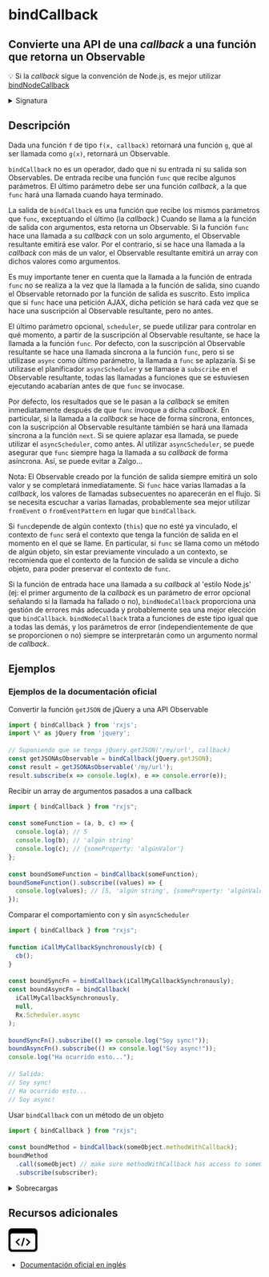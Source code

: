 # bindCallback

<h2 class="subtitle"> Convierte una API de una <em>callback</em> a una función que retorna un Observable</h2>

💡 Si la _callback_ sigue la convención de Node.js, es mejor utilizar [bindNodeCallback](/operators/creation/bindNodeCallback)

<details>
<summary>Signatura</summary>

### Firma

`bindCallback<T>(callbackFunc: Function, resultSelector?: Function | SchedulerLike, scheduler?: SchedulerLike): (...args: any[]) => Observable<T>`

### Parámetros

<table>
<tr><td>callbackFunc</td><td>Tipo: <code>Function</code>.</td></tr>
<tr><td>resultSelector</td><td>Opcional. El valor por defecto es <code>undefined</code>.
Tipo: <code>Function | SchedulerLike</code>.</td></tr>
<tr><td>scheduler</td><td>Opcional. El valor por defecto es <code>undefined</code>.
El planificador con el que planificar las <em>callbacks</em>.</td></tr>
</table>

### Retorna

`(...args: any[]) => Observable<T>`: Una función que returna un Observable que emite los mismos valores que devolvería la _callback_.

</details>

## Descripción

Dada una función `f` de tipo `f(x, callback)` retornará una función `g`, que al ser llamada como `g(x)`, retornará un Observable.

`bindCallback` no es un operador, dado que ni su entrada ni su salida son Observables. De entrada recibe una función `func` que recibe algunos parámetros. El último parámetro debe ser una función _callback_, a la que `func` hará una llamada cuando haya terminado.

La salida de `bindCallback` es una función que recibe los mismos parámetros que `func`, exceptuando el último (la _callback_.) Cuando se llama a la función de salida con argumentos, esta retorna un Observable. Si la función `func` hace una llamada a su _callback_ con un solo argumento, el Observable resultante emitirá ese valor. Por el contrario, si se hace una llamada a la _callback_ con más de un valor, el Observable resultante emitirá un array con dichos valores como argumentos.

Es muy importante tener en cuenta que la llamada a la función de entrada `func` no se realiza a la vez que la llamada a la función de salida, sino cuando el Observable retornado por la función de salida es suscrito. Esto implica que si `func` hace una petición AJAX, dicha petición se hará cada vez que se hace una suscripción al Observable resultante, pero no antes.

El último parámetro opcional, `scheduler`, se puede utilizar para controlar en qué momento, a partir de la suscripción al Observable resultante, se hace la llamada a la función `func`. Por defecto, con la suscripción al Observable resultante se hace una llamada síncrona a la función `func`, pero si se utilizase `async` como último parámetro, la llamada a `func` se aplazaría. Si se utilizase el planificador `asyncScheduler` y se llamase a `subscribe` en el Observable resultante, todas las llamadas a funciones que se estuviesen ejecutando acabarían antes de que `func` se invocase.

Por defecto, los resultados que se le pasan a la _callback_ se emiten inmediatamente después de que `func` invoque a dicha _callback_. En particular, si la llamada a la _callback_ se hace de forma síncrona, entonces, con la suscripción al Observable resultante también se hará una llamada síncrona a la función `next`. Si se quiere aplazar esa llamada, se puede utilizar el `asyncScheduler`, como antes. Al utilizar `asyncScheduler`, se puede asegurar que `func` siempre haga la llamada a su _callback_ de forma asíncrona. Así, se puede evitar a Zalgo...

Nota: El Observable creado por la función de salida siempre emitirá un solo valor y se completará inmediatamente. Si `func` hace varias llamadas a la _callback_, los valores de llamadas subsecuentes no aparecerán en el flujo. Si se necesita escuchar a varias llamadas, probablemente sea mejor utilizar `fromEvent` o `fromEventPattern` en lugar que `bindCallback`.

Si `func`depende de algún contexto (`this`) que no esté ya vinculado, el contexto de `func` será el contexto que tenga la función de salida en el momento en el que se llame. En particular, si `func` se llama como un método de algún objeto, sin estar previamente vinculado a un contexto, se recomienda que el contexto de la función de salida se vincule a dicho objeto, para poder preservar el contexto de `func`.

Si la función de entrada hace una llamada a su _callback_ al 'estilo Node.js' (ej: el primer argumento de la _callback_ es un parámetro de error opcional señalando si la llamada ha fallado o no), `bindNodeCallback` proporciona una gestión de errores más adecuada y probablemente sea una mejor elección que `bindCallback`. `bindNodeCallback` trata a funciones de este tipo igual que a todas las demás, y los parámetros de error (independientemente de que se proporcionen o no) siempre se interpretarán como un argumento normal de _callback_.

## Ejemplos

### Ejemplos de la documentación oficial

Convertir la función `getJSON` de jQuery a una API Observable

```javascript
import { bindCallback } from 'rxjs';
import \* as jQuery from 'jquery';

// Suponiendo que se tenga jQuery.getJSON('/my/url', callback)
const getJSONAsObservable = bindCallback(jQuery.getJSON);
const result = getJSONAsObservable('/my/url');
result.subscribe(x => console.log(x), e => console.error(e));
```

Recibir un array de argumentos pasados a una callback

```javascript
import { bindCallback } from "rxjs";

const someFunction = (a, b, c) => {
  console.log(a); // 5
  console.log(b); // 'algún string'
  console.log(c); // {someProperty: 'algúnValor'}
};

const boundSomeFunction = bindCallback(someFunction);
boundSomeFunction().subscribe((values) => {
  console.log(values); // [5, 'algún string', {someProperty: 'algúnValor'}]
});
```

Comparar el comportamiento con y sin `asyncScheduler`

```javascript
import { bindCallback } from "rxjs";

function iCallMyCallbackSynchronously(cb) {
  cb();
}

const boundSyncFn = bindCallback(iCallMyCallbackSynchronously);
const boundAsyncFn = bindCallback(
  iCallMyCallbackSynchronously,
  null,
  Rx.Scheduler.async
);

boundSyncFn().subscribe(() => console.log("Soy sync!"));
boundAsyncFn().subscribe(() => console.log("Soy async!"));
console.log("Ha ocurrido esto...");

// Salida:
// Soy sync!
// Ha ocurrido esto...
// Soy async!
```

Usar `bindCallback` con un método de un objeto

```javascript
import { bindCallback } from "rxjs";

const boundMethod = bindCallback(someObject.methodWithCallback);
boundMethod
  .call(someObject) // make sure methodWithCallback has access to someObject
  .subscribe(subscriber);
```

<details>
<summary>Sobrecargas</summary>
<div class="overload-container">

<div class="overload-section">

### Firma

`bindCallback(callbackFunc: Function, resultSelector: Function, scheduler?: SchedulerLike): (...args: any[]) => Observable<any>`

### Parámetros

<table>
<tr><td>callbackFunc</td><td>Tipo: <code>Function</code>.</td></tr>
<tr><td>resultSelector</td><td>Tipo: <code>Function</code>.</td></tr>
<tr><td>scheduler</td><td>Opcional. El valor por defecto es <code>undefined</code>.
Tipo: <code>SchedulerLike</code>.</td></tr>
</table>

### Retorna

`(...args: any[]) => Observable<any>`

</div>

<div class="overload-section">

### Firma

`bindCallback(callbackFunc: (callback: (res1: R1, res2: R2, res3: R3, res4: R4, ...args: any[]) => any) => any, scheduler?: SchedulerLike): () => Observable<any[]>`

### Parámetros

<table>
<tr><td>callbackFunc</td><td>Tipo: <code>(callback: (res1: R1, res2: R2, res3: R3, res4: R4, ...args: any[]) => any) => any</code>.</td></tr>
<tr><td>scheduler</td><td>Opcional. El valor por defecto es <code>undefined</code>.
Tipo: <code>SchedulerLike</code>.</td></tr>
</table>

### Retorna

`() => Observable<any[]>`

</div>

<div class="overload-section">

### Firma

`bindCallback(callbackFunc: (callback: (res1: R1, res2: R2, res3: R3) => any) => any, scheduler?: SchedulerLike): () => Observable<[R1, R2, R3]>`

### Parámetros

<table>
<tr><td>callbackFunc</td><td>Tipo: <code>(callback: (res1: R1, res2: R2, res3: R3) => any) => any</code>.</td></tr>
<tr><td>scheduler</td><td>Opcional. El valor por defecto es <code>undefined</code>.
Tipo: <code>SchedulerLike</code>.</td></tr>
</table>

### Retorna

`() => Observable<[R1, R2, R3]>`

</div>

<div class="overload-section">

### Firma

`bindCallback(callbackFunc: (callback: (res1: R1, res2: R2) => any) => any, scheduler?: SchedulerLike): () => Observable<[R1, R2]>`

### Parámetros

<table>
<tr><td>callbackFunc</td><td>Tipo: <code>(callback: (res1: R1, res2: R2) => any) => any</code>.</td></tr>
<tr><td>scheduler</td><td>Opcional. El valor por defecto es <code>undefined</code>.
Tipo: <code>SchedulerLike</code>.</td></tr>
</table>

### Retorna

`() => Observable<[R1, R2]>`

</div>

<div class="overload-section">

### Firma

`bindCallback(callbackFunc: (callback: (res1: R1) => any) => any, scheduler?: SchedulerLike): () => Observable<R1>`

### Parámetros

<table>
<tr><td>callbackFunc</td><td>Tipo: <code>(callback: (res1: R1) => any) => any</code>.</td></tr>
<tr><td>scheduler</td><td>Opcional. El valor por defecto es <code>undefined</code>.
Tipo: <code>SchedulerLike</code>.</td></tr>
</table>

### Retorna

`() => Observable<R1>`

</div>

<div class="overload-section">

### Firma

`bindCallback(callbackFunc: (callback: () => any) => any, scheduler?: SchedulerLike): () => Observable<void>`

### Parámetros

<table>
<tr><td>callbackFunc</td><td>Tipo: <code>(callback: () => any) => any</code>.</td></tr>
<tr><td>scheduler</td><td>Opcional. El valor por defecto es <code>undefined</code>.
Tipo: <code>SchedulerLike</code>.</td></tr>
</table>

### Retorna

`() => Observable<void>`

</div>

<div class="overload-section">

### Firma

`bindCallback(callbackFunc: (arg1: A1, callback: (res1: R1, res2: R2, res3: R3, res4: R4, ...args: any[]) => any) => any, scheduler?: SchedulerLike): (arg1: A1) => Observable<any[]>`

### Parámetros

<table>
<tr><td>callbackFunc</td><td>Tipo: <code>(arg1: A1, callback: (res1: R1, res2: R2, res3: R3, res4: R4, ...args: any[]) => any) => any</code>.</td></tr>
<tr><td>scheduler</td><td>Opcional. El valor por defecto es <code>undefined</code>.
Tipo: <code>SchedulerLike</code>.</td></tr>
</table>

### Retorna

`(arg1: A1) => Observable<any[]>`

</div>

<div class="overload-section">

### Firma

`bindCallback(callbackFunc: (arg1: A1, callback: (res1: R1, res2: R2, res3: R3) => any) => any, scheduler?: SchedulerLike): (arg1: A1) => Observable<[R1, R2, R3]>`

### Parámetros

<table>
<tr><td>callbackFunc</td><td>Tipo: <code>(arg1: A1, callback: (res1: R1, res2: R2, res3: R3) => any) => any</code>.</td></tr>
<tr><td>scheduler</td><td>Opcional. El valor por defecto es <code>undefined</code>.
Tipo: <code>SchedulerLike</code>.</td></tr>
</table>

### Retorna

`(arg1: A1) => Observable<[R1, R2, R3]>`

</div>

<div class="overload-section">

### Firma

`bindCallback(callbackFunc: (arg1: A1, callback: (res1: R1, res2: R2) => any) => any, scheduler?: SchedulerLike): (arg1: A1) => Observable<[R1, R2]>`

### Parámetros

<table>
<tr><td>callbackFunc</td><td>Tipo: <code>(arg1: A1, callback: (res1: R1, res2: R2) => any) => any</code>.</td></tr>
<tr><td>scheduler</td><td>Opcional. El valor por defecto es <code>undefined</code>.
Tipo: <code>SchedulerLike</code>.</td></tr>
</table>

### Retorna

`(arg1: A1) => Observable<[R1, R2]>`

</div>

<div class="overload-section">

### Firma

`bindCallback(callbackFunc: (arg1: A1, callback: (res1: R1) => any) => any, scheduler?: SchedulerLike): (arg1: A1) => Observable<R1>`

### Parámetros

<table>
<tr><td>callbackFunc</td><td>Tipo: <code>(arg1: A1, callback: (res1: R1) => any) => any</code>.</td></tr>
<tr><td>scheduler</td><td>Opcional. El valor por defecto es <code>undefined</code>.
Tipo: <code>SchedulerLike</code>.</td></tr>
</table>

### Retorna

`(arg1: A1) => Observable<R1>`

</div>

<div class="overload-section">

### Firma

`bindCallback(callbackFunc: (arg1: A1, callback: () => any) => any, scheduler?: SchedulerLike): (arg1: A1) => Observable<void>`

### Parámetros

<table>
<tr><td>callbackFunc</td><td>Tipo: <code>(arg1: A1, callback: () => any) => any</code>.</td></tr>
<tr><td>scheduler</td><td>Opcional. El valor por defecto es <code>undefined</code>.
Tipo: <code>SchedulerLike</code>.</td></tr>
</table>

### Retorna

`(arg1: A1) => Observable<void>`

</div>

<div class="overload-section">

### Firma

`bindCallback(callbackFunc: (arg1: A1, arg2: A2, callback: (res1: R1, res2: R2, res3: R3, res4: R4, ...args: any[]) => any) => any, scheduler?: SchedulerLike): (arg1: A1, arg2: A2) => Observable<any[]>`

### Parámetros

<table>
<tr><td>callbackFunc</td><td>Tipo: <code>(arg1: A1, arg2: A2, callback: (res1: R1, res2: R2, res3: R3, res4: R4, ...args: any[]) => any) => any</code>.</td></tr>
<tr><td>scheduler</td><td>Opcional. El valor por defecto es <code>undefined</code>.
Tipo: <code>SchedulerLike</code>.</td></tr>
</table>

### Retorna

`(arg1: A1, arg2: A2) => Observable<any[]>`

</div>

<div class="overload-section">

### Firma

`bindCallback(callbackFunc: (arg1: A1, arg2: A2, callback: (res1: R1, res2: R2, res3: R3) => any) => any, scheduler?: SchedulerLike): (arg1: A1, arg2: A2) => Observable<[R1, R2, R3]>`

### Parámetros

<table>
<tr><td>callbackFunc</td><td>Tipo: <code>(arg1: A1, arg2: A2, callback: (res1: R1, res2: R2, res3: R3) => any) => any</code>.</td></tr>
<tr><td>scheduler</td><td>Opcional. El valor por defecto es <code>undefined</code>.
Tipo: <code>SchedulerLike</code>.</td></tr>
</table>

### Retorna

`(arg1: A1, arg2: A2) => Observable<[R1, R2, R3]>`

</div>

<div class="overload-section">

### Firma

`bindCallback(callbackFunc: (arg1: A1, arg2: A2, callback: (res1: R1, res2: R2) => any) => any, scheduler?: SchedulerLike): (arg1: A1, arg2: A2) => Observable<[R1, R2]>`

### Parámetros

<table>
<tr><td>callbackFunc</td><td>Tipo: <code>(arg1: A1, arg2: A2, callback: (res1: R1, res2: R2) => any) => any</code>.</td></tr>
<tr><td>scheduler</td><td>Opcional. El valor por defecto es <code>undefined</code>.
Tipo: <code>SchedulerLike</code>.</td></tr>
</table>

### Retorna

`(arg1: A1, arg2: A2) => Observable<[R1, R2]>`

</div>

<div class="overload-section">

### Firma

`bindCallback(callbackFunc: (arg1: A1, arg2: A2, callback: (res1: R1) => any) => any, scheduler?: SchedulerLike): (arg1: A1, arg2: A2) => Observable<R1>`

### Parámetros

<table>
<tr><td>callbackFunc</td><td>Tipo: <code>(arg1: A1, arg2: A2, callback: (res1: R1) => any) => any</code>.</td></tr>
<tr><td>scheduler</td><td>Opcional. El valor por defecto es <code>undefined</code>.
Tipo: <code>SchedulerLike</code>.</td></tr>
</table>

### Retorna

`(arg1: A1, arg2: A2) => Observable<R1>`

</div>

<div class="overload-section">

### Firma

`bindCallback(callbackFunc: (arg1: A1, arg2: A2, callback: () => any) => any, scheduler?: SchedulerLike): (arg1: A1, arg2: A2) => Observable<void>`

### Parámetros

<table>
<tr><td>callbackFunc</td><td>Tipo: <code>(arg1: A1, arg2: A2, callback: () => any) => any</code>.</td></tr>
<tr><td>scheduler</td><td>Opcional. El valor por defecto es <code>undefined</code>.
Tipo: <code>SchedulerLike</code>.</td></tr>
</table>

### Retorna

`(arg1: A1, arg2: A2) => Observable<void>`

</div>

<div class="overload-section">

### Firma

`bindCallback(callbackFunc: (arg1: A1, arg2: A2, arg3: A3, callback: (res1: R1, res2: R2, res3: R3, res4: R4, ...args: any[]) => any) => any, scheduler?: SchedulerLike): (arg1: A1, arg2: A2, arg3: A3) => Observable<any[]>`

### Parámetros

<table>
<tr><td>callbackFunc</td><td>Tipo: <code>(arg1: A1, arg2: A2, arg3: A3, callback: (res1: R1, res2: R2, res3: R3, res4: R4, ...args: any[]) => any) => any</code>.</td></tr>
<tr><td>scheduler</td><td>Opcional. El valor por defecto es <code>undefined</code>.
Tipo: <code>SchedulerLike</code>.</td></tr>
</table>

### Retorna

`(arg1: A1, arg2: A2, arg3: A3) => Observable<any[]>`

</div>

<div class="overload-section">

### Firma

`bindCallback(callbackFunc: (arg1: A1, arg2: A2, arg3: A3, callback: (res1: R1, res2: R2, res3: R3) => any) => any, scheduler?: SchedulerLike): (arg1: A1, arg2: A2, arg3: A3) => Observable<[R1, R2, R3]>`

### Parámetros

<table>
<tr><td>callbackFunc</td><td>Tipo: <code>(arg1: A1, arg2: A2, arg3: A3, callback: (res1: R1, res2: R2, res3: R3) => any) => any</code>.</td></tr>
<tr><td>scheduler</td><td>Opcional. El valor por defecto es <code>undefined</code>.
Tipo: <code>SchedulerLike</code>.</td></tr>
</table>

### Retorna

`(arg1: A1, arg2: A2, arg3: A3) => Observable<[R1, R2, R3]>`

</div>

<div class="overload-section">

### Firma

`bindCallback(callbackFunc: (arg1: A1, arg2: A2, arg3: A3, callback: (res1: R1, res2: R2) => any) => any, scheduler?: SchedulerLike): (arg1: A1, arg2: A2, arg3: A3) => Observable<[R1, R2]>`

### Parámetros

<table>
<tr><td>callbackFunc</td><td>Tipo: <code>(arg1: A1, arg2: A2, arg3: A3, callback: (res1: R1, res2: R2) => any) => any</code>.</td></tr>
<tr><td>scheduler</td><td>Opcional. El valor por defecto es <code>undefined</code>.
Tipo: <code>SchedulerLike</code>.</td></tr>
</table>

### Retorna

`(arg1: A1, arg2: A2, arg3: A3) => Observable<[R1, R2]>`

</div>

<div class="overload-section">

### Firma

`bindCallback(callbackFunc: (arg1: A1, arg2: A2, arg3: A3, callback: (res1: R1) => any) => any, scheduler?: SchedulerLike): (arg1: A1, arg2: A2, arg3: A3) => Observable<R1>`

### Parámetros

<table>
<tr><td>callbackFunc</td><td>Tipo: <code>(arg1: A1, arg2: A2, arg3: A3, callback: (res1: R1) => any) => any</code>.</td></tr>
<tr><td>scheduler</td><td>Opcional. El valor por defecto es <code>undefined</code>.
Tipo: <code>SchedulerLike</code>.</td></tr>
</table>

### Retorna

`(arg1: A1, arg2: A2, arg3: A3) => Observable<R1>`

</div>

<div class="overload-section">

### Firma

`bindCallback(callbackFunc: (arg1: A1, arg2: A2, arg3: A3, callback: () => any) => any, scheduler?: SchedulerLike): (arg1: A1, arg2: A2, arg3: A3) => Observable<void>`

### Parámetros

<table>
<tr><td>callbackFunc</td><td>Tipo: <code>(arg1: A1, arg2: A2, arg3: A3, callback: () => any) => any</code>.</td></tr>
<tr><td>scheduler</td><td>Opcional. El valor por defecto es <code>undefined</code>.
Tipo: <code>SchedulerLike</code>.</td></tr>
</table>

### Retorna

`(arg1: A1, arg2: A2, arg3: A3) => Observable<void>`

</div>

<div class="overload-section">

### Firma

`bindCallback(callbackFunc: (arg1: A1, arg2: A2, arg3: A3, arg4: A4, callback: (res1: R1, res2: R2, res3: R3, res4: R4, ...args: any[]) => any) => any, scheduler?: SchedulerLike): (arg1: A1, arg2: A2, arg3: A3, arg4: A4) => Observable<any[]>`

### Parámetros

<table>
<tr><td>callbackFunc</td><td>Tipo: <code>(arg1: A1, arg2: A2, arg3: A3, arg4: A4, callback: (res1: R1, res2: R2, res3: R3, res4: R4, ...args: any[]) =></code> any) => any.</td></tr>
<tr><td>scheduler</td><td>Opcional. El valor por defecto es <code>undefined</code>.
Tipo: <code>SchedulerLike</code>.</td></tr>
</table>

### Retorna

`(arg1: A1, arg2: A2, arg3: A3, arg4: A4) => Observable<any[]>`

</div>

<div class="overload-section">

### Firma

`bindCallback(callbackFunc: (arg1: A1, arg2: A2, arg3: A3, arg4: A4, callback: (res1: R1, res2: R2, res3: R3) => any) => any, scheduler?: SchedulerLike): (arg1: A1, arg2: A2, arg3: A3, arg4: A4) => Observable<[R1, R2, R3]>`

### Parámetros

<table>
<tr><td>callbackFunc</td><td>Tipo: <code>(arg1: A1, arg2: A2, arg3: A3, arg4: A4, callback: (res1: R1, res2: R2, res3: R3) => any) => any</code>.</td></tr>
<tr><td>scheduler</td><td>Opcional. El valor por defecto es <code>undefined</code>.
Tipo: <code>SchedulerLike</code>.</td></tr>
</table>

### Retorna

`(arg1: A1, arg2: A2, arg3: A3, arg4: A4) => Observable<[R1, R2, R3]>`

</div>

<div class="overload-section">

### Firma

`bindCallback(callbackFunc: (arg1: A1, arg2: A2, arg3: A3, arg4: A4, callback: (res1: R1, res2: R2) => any) => any, scheduler?: SchedulerLike): (arg1: A1, arg2: A2, arg3: A3, arg4: A4) => Observable<[R1, R2]>`

### Parámetros

<table>
<tr><td>callbackFunc</td><td>Tipo: <code>(arg1: A1, arg2: A2, arg3: A3, arg4: A4, callback: (res1: R1, res2: R2) => any) => any</code>.</td></tr>
<tr><td>scheduler</td><td>Opcional. El valor por defecto es <code>undefined</code>.
Tipo: <code>SchedulerLike</code>.</td></tr>
</table>

### Retorna

`(arg1: A1, arg2: A2, arg3: A3, arg4: A4) => Observable<[R1, R2]>`

</div>

<div class="overload-section">

### Firma

`bindCallback(callbackFunc: (arg1: A1, arg2: A2, arg3: A3, arg4: A4, callback: (res1: R1) => any) => any, scheduler?: SchedulerLike): (arg1: A1, arg2: A2, arg3: A3, arg4: A4) => Observable<R1>`

### Parámetros

<table>
<tr><td>callbackFunc</td><td>Tipo: <code>(arg1: A1, arg2: A2, arg3: A3, arg4: A4, callback: (res1: R1) => any) => any</code>.</td></tr>
<tr><td>scheduler</td><td>Opcional. El valor por defecto es <code>undefined</code>.
Tipo: <code>SchedulerLike</code>.</td></tr>
</table>

### Retorna

`(arg1: A1, arg2: A2, arg3: A3, arg4: A4) => Observable<R1>`

</div>

<div class="overload-section">

### Firma

`bindCallback(callbackFunc: (arg1: A1, arg2: A2, arg3: A3, arg4: A4, callback: () => any) => any, scheduler?: SchedulerLike): (arg1: A1, arg2: A2, arg3: A3, arg4: A4) => Observable<void>`

### Parámetros

<table>
<tr><td>callbackFunc</td><td>Tipo: <code>(arg1: A1, arg2: A2, arg3: A3, arg4: A4, callback: () => any) => any</code>.</td></tr>
<tr><td>scheduler</td><td>Opcional. El valor por defecto es <code>undefined</code>.
Tipo: <code>SchedulerLike</code>.</td></tr>
</table>

### Retorna

`(arg1: A1, arg2: A2, arg3: A3, arg4: A4) => Observable<void>`

</div>

<div class="overload-section">

### Firma

`bindCallback(callbackFunc: (arg1: A1, arg2: A2, arg3: A3, arg4: A4, arg5: A5, callback: (res1: R1, res2: R2, res3: R3, res4: R4, ...args: any[]) => any) => any, scheduler?: SchedulerLike): (arg1: A1, arg2: A2, arg3: A3, arg4: A4, arg5: A5) => Observable<any[]>`

### Parámetros

<table>
<tr><td>callbackFunc</td><td>Tipo: <code>(arg1: A1, arg2: A2, arg3: A3, arg4: A4, arg5: A5, callback: (res1: R1, res2: R2, res3: R3, res4: R4, ...args: an</code>y[]) => any) => any.</td></tr>
<tr><td>scheduler</td><td>Opcional. El valor por defecto es <code>undefined</code>.
Tipo: <code>SchedulerLike</code>.</td></tr>
</table>

### Retorna

`(arg1: A1, arg2: A2, arg3: A3, arg4: A4, arg5: A5) => Observable<any[]>`

</div>

<div class="overload-section">

### Firma

`bindCallback(callbackFunc: (arg1: A1, arg2: A2, arg3: A3, arg4: A4, arg5: A5, callback: (res1: R1, res2: R2, res3: R3) => any) => any, scheduler?: SchedulerLike): (arg1: A1, arg2: A2, arg3: A3, arg4: A4, arg5: A5) => Observable<[R1, R2, R3]>`

### Parámetros

<table>
<tr><td>callbackFunc</td><td>Tipo: <code>(arg1: A1, arg2: A2, arg3: A3, arg4: A4, arg5: A5, callback: (res1: R1, res2: R2, res3: R3) => any) => any</code>.</td></tr>
<tr><td>scheduler</td><td>Opcional. El valor por defecto es <code>undefined</code>.
Tipo: <code>SchedulerLike</code>.</td></tr>
</table>

### Retorna

`(arg1: A1, arg2: A2, arg3: A3, arg4: A4, arg5: A5) => Observable<[R1, R2, R3]>`

</div>

<div class="overload-section">

### Firma

`bindCallback(callbackFunc: (arg1: A1, arg2: A2, arg3: A3, arg4: A4, arg5: A5, callback: (res1: R1, res2: R2) => any) => any, scheduler?: SchedulerLike): (arg1: A1, arg2: A2, arg3: A3, arg4: A4, arg5: A5) => Observable<[R1, R2]>`

### Parámetros

<table>
<tr><td>callbackFunc</td><td>Tipo: <code>(arg1: A1, arg2: A2, arg3: A3, arg4: A4, arg5: A5, callback: (res1: R1, res2: R2) => any) => any</code>.</td></tr>
<tr><td>scheduler</td><td>Opcional. El valor por defecto es <code>undefined</code>.
Tipo: <code>SchedulerLike</code>.</td></tr>
</table>

### Retorna

`(arg1: A1, arg2: A2, arg3: A3, arg4: A4, arg5: A5) => Observable<[R1, R2]>`

</div>

<div class="overload-section">

### Firma

`bindCallback(callbackFunc: (arg1: A1, arg2: A2, arg3: A3, arg4: A4, arg5: A5, callback: (res1: R1) => any) => any, scheduler?: SchedulerLike): (arg1: A1, arg2: A2, arg3: A3, arg4: A4, arg5: A5) => Observable<R1>`

### Parámetros

<table>
<tr><td>callbackFunc</td><td>Tipo: <code>(arg1: A1, arg2: A2, arg3: A3, arg4: A4, arg5: A5, callback: (res1: R1) => any) => any</code>.</td></tr>
<tr><td>scheduler</td><td>Opcional. El valor por defecto es <code>undefined</code>.
Tipo: <code>SchedulerLike</code>.</td></tr>
</table>

### Retorna

`(arg1: A1, arg2: A2, arg3: A3, arg4: A4, arg5: A5) => Observable<R1>`

</div>

<div class="overload-section">

### Firma

`bindCallback(callbackFunc: (arg1: A1, arg2: A2, arg3: A3, arg4: A4, arg5: A5, callback: () => any) => any, scheduler?: SchedulerLike): (arg1: A1, arg2: A2, arg3: A3, arg4: A4, arg5: A5) => Observable<void>`

### Parámetros

<table>
<tr><td>callbackFunc</td><td>Tipo: <code>(arg1: A1, arg2: A2, arg3: A3, arg4: A4, arg5: A5, callback: () => any) => any</code>.</td></tr>
<tr><td>scheduler</td><td>Opcional. El valor por defecto es <code>undefined</code>.
Tipo: <code>SchedulerLike</code>.</td></tr>
</table>

### Retorna

`(arg1: A1, arg2: A2, arg3: A3, arg4: A4, arg5: A5) => Observable<void>`

</div>

<div class="overload-section">

### Firma

`bindCallback(callbackFunc: (...args: (A | ((result: R) => any))[]) => any, scheduler?: SchedulerLike): (...args: A[]) => Observable<R>`

### Parámetros

<table>
<tr><td>callbackFunc</td><td>Tipo: <code>(...args: (A | ((result: R) => any))[]) => any</code>.</td></tr>
<tr><td>scheduler</td><td>Opcional. El valor por defecto es <code>undefined</code>.
Tipo: <code>SchedulerLike</code>.</td></tr>
</table>

### Retorna

`(...args: A[]) => Observable<R>`

</div>

<div class="overload-section">

### Firma

`bindCallback(callbackFunc: (...args: (A | ((...results: R[]) => any))[]) => any, scheduler?: SchedulerLike): (...args: A[]) => Observable<R[]>`

### Parámetros

<table>
<tr><td>callbackFunc</td><td>Tipo: <code>(...args: (A | ((...results: R[]) => any))[]) => any</code>.</td></tr>
<tr><td>scheduler</td><td>Opcional. El valor por defecto es <code>undefined</code>.
Tipo: <code>SchedulerLike</code>.</td></tr>
</table>

### Retorna

`(...args: A[]) => Observable<R[]>`

</div>

<div class="overload-section">

### Firma

`bindCallback(callbackFunc: Function, scheduler?: SchedulerLike): (...args: any[]) => Observable<any>`

### Parámetros

<table>
<tr><td>callbackFunc</td><td>Tipo: <code>Function</code>.</td></tr>
<tr><td>scheduler</td><td>Opcional. El valor por defecto es <code>undefined</code>.
Tipo: <code>SchedulerLike</code>.</td></tr>
</table>

### Retorna

`(...args: any[]) => Observable<any>`

</div>

</div>
</details>

<div class="additional-section">

## Recursos adicionales

<a target="_blank" href="https://github.com/ReactiveX/rxjs/blob/master/src/internal/observable/bindCallback.ts">
<img src="assets/icons/source-code.png" alt="Source code">
</a>
</div>

- <a target="_blank" href="https://rxjs.dev/api/index/function/bindCallback">Documentación oficial en inglés</a>
